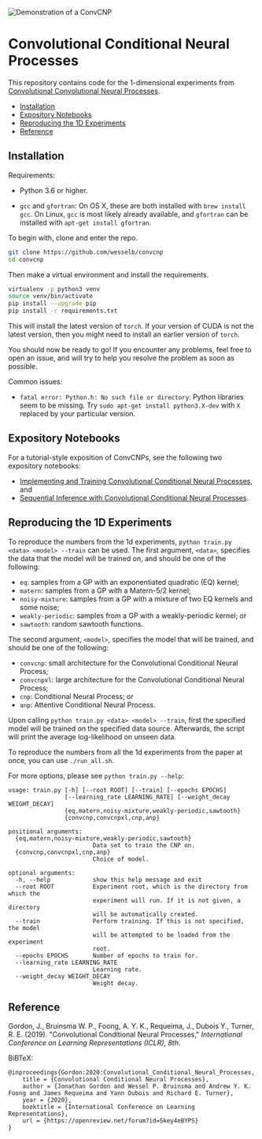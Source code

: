 ![Demonstration of a ConvCNP](https://github.com/wesselb/convcnp/blob/master/demo_images/convcnp.gif)

# Convolutional Conditional Neural Processes

This repository contains code for the 1-dimensional experiments from
[Convolutional Convolutional Neural Processes](https://openreview.net/forum?id=Skey4eBYPS).

* [Installation](#installation)
* [Expository Notebooks](#expository-notebooks)
* [Reproducing the 1D Experiments](#reproducing-the-1d-experiments)
* [Reference](#reference)

## Installation
Requirements:

* Python 3.6 or higher.

* `gcc` and `gfortran`:
    On OS X, these are both installed with `brew install gcc`.
    On Linux, `gcc` is most likely already available,
    and `gfortran` can be installed with `apt-get install gfortran`.
    
To begin with, clone and enter the repo.

```bash
git clone https://github.com/wesselb/convcnp
cd convcnp
```

Then make a virtual environment and install the requirements.

```bash
virtualenv -p python3 venv
source venv/bin/activate
pip install --upgrade pip
pip install -r requirements.txt
```

This will install the latest version of `torch`.
If your version of CUDA is not the latest version, then you might need to
install an earlier version of `torch`.

You should now be ready to go!
If you encounter any problems, feel free to open an issue, and will try to
help you resolve the problem as soon as possible.

Common issues:

* `fatal error: Python.h: No such file or directory`:
    Python libraries seem to be missing.
    Try `sudo apt-get install python3.X-dev` with `X` replaced by your
    particular version.

## Expository Notebooks
For a tutorial-style exposition of ConvCNPs, see the following two
expository notebooks:

* [Implementing and Training Convolutional Conditional Neural Processes](https://github.com/wesselb/convcnp/blob/master/convcnp_regression.ipynb), and
* [Sequential Inference with Convolutional Conditional Neural Processes](https://github.com/wesselb/convcnp/blob/master/sequential_inference.ipynb).

## Reproducing the 1D Experiments
To reproduce the numbers from the 1d experiments,
`python train.py <data> <model> --train` can be used.
The first argument, `<data>`, specifies the data that the model will be trained
on, and should be one of the following:
 
* `eq`: samples from a GP with an exponentiated quadratic (EQ) kernel;
* `matern`: samples from a GP with a Matern-5/2 kernel;
* `noisy-mixture`: samples from a GP with a mixture of two EQ kernels and
    some noise;
* `weakly-periodic`: samples from a GP with a weakly-periodic kernel; or
* `sawtooth`: random sawtooth functions.

The second argument, `<model>`, specifies the model that will be trained,
and should be one of the following:

* `convcnp`: small architecture for the Convolutional Conditional Neural
    Process;
* `convcnpxl`: large architecture for the Convolutional Conditional Neural
    Process;
* `cnp`: Conditional Neural Process; or
* `anp`: Attentive Conditional Neural Process.

Upon calling `python train.py <data> <model> --train`, first the specified
model will be trained on the specified data source. Afterwards, the script
will print the average log-likelihood on unseen data.

To reproduce the numbers from all the 1d experiments from the paper at once, you
can use `./run_all.sh`.

For more options, please see `python train.py --help`:

```
usage: train.py [-h] [--root ROOT] [--train] [--epochs EPOCHS]
                [--learning_rate LEARNING_RATE] [--weight_decay WEIGHT_DECAY]
                {eq,matern,noisy-mixture,weakly-periodic,sawtooth}
                {convcnp,convcnpxl,cnp,anp}

positional arguments:
  {eq,matern,noisy-mixture,weakly-periodic,sawtooth}
                        Data set to train the CNP on.
  {convcnp,convcnpxl,cnp,anp}
                        Choice of model.

optional arguments:
  -h, --help            show this help message and exit
  --root ROOT           Experiment root, which is the directory from which the
                        experiment will run. If it is not given, a directory
                        will be automatically created.
  --train               Perform training. If this is not specified, the model
                        will be attempted to be loaded from the experiment
                        root.
  --epochs EPOCHS       Number of epochs to train for.
  --learning_rate LEARNING_RATE
                        Learning rate.
  --weight_decay WEIGHT_DECAY
                        Weight decay.
```


## Reference

Gordon, J., Bruinsma W. P., Foong, A. Y. K., Requeima, J., Dubois Y.,
Turner, R. E.
(2019).
"Convolutional Conditional Neural Processes,"
_International Conference on Learning Representations (ICLR), 8th_.

 BiBTeX:

```
@inproceedings{Gordon:2020:Convolutional_Conditional_Neural_Processes,
    title = {Convolutional Conditional Neural Processes},
    author = {Jonathan Gordon and Wessel P. Bruinsma and Andrew Y. K. Foong and James Requeima and Yann Dubois and Richard E. Turner},
    year = {2020},
    booktitle = {International Conference on Learning Representations},
    url = {https://openreview.net/forum?id=Skey4eBYPS}
}
```
